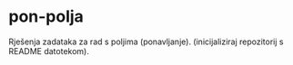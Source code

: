 # pon-polja
 Rješenja zadataka za rad s poljima (ponavljanje). (inicijaliziraj repozitorij s README datotekom).
